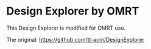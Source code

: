 # Design Explorer by OMRT

This Design Explorer is modified for OMRT use.

The original: https://github.com/tt-acm/DesignExplorer
